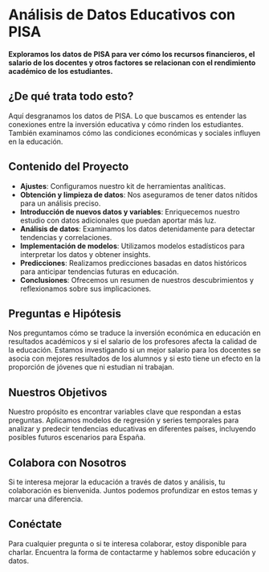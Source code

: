 # Análisis de Datos Educativos con PISA

**Exploramos los datos de PISA para ver cómo los recursos financieros, el salario de los docentes y otros factores se relacionan con el rendimiento académico de los estudiantes.**

## ¿De qué trata todo esto?

Aquí desgranamos los datos de PISA. Lo que buscamos es entender las conexiones entre la inversión educativa y cómo rinden los estudiantes. También examinamos cómo las condiciones económicas y sociales influyen en la educación.

## Contenido del Proyecto

- **Ajustes**: Configuramos nuestro kit de herramientas analíticas.
- **Obtención y limpieza de datos**: Nos aseguramos de tener datos nítidos para un análisis preciso.
- **Introducción de nuevos datos y variables**: Enriquecemos nuestro estudio con datos adicionales que puedan aportar más luz.
- **Análisis de datos**: Examinamos los datos detenidamente para detectar tendencias y correlaciones.
- **Implementación de modelos**: Utilizamos modelos estadísticos para interpretar los datos y obtener insights.
- **Predicciones**: Realizamos predicciones basadas en datos históricos para anticipar tendencias futuras en educación.
- **Conclusiones**: Ofrecemos un resumen de nuestros descubrimientos y reflexionamos sobre sus implicaciones.

## Preguntas e Hipótesis

Nos preguntamos cómo se traduce la inversión económica en educación en resultados académicos y si el salario de los profesores afecta la calidad de la educación. Estamos investigando si un mejor salario para los docentes se asocia con mejores resultados de los alumnos y si esto tiene un efecto en la proporción de jóvenes que ni estudian ni trabajan.

## Nuestros Objetivos

Nuestro propósito es encontrar variables clave que respondan a estas preguntas. Aplicamos modelos de regresión y series temporales para analizar y predecir tendencias educativas en diferentes países, incluyendo posibles futuros escenarios para España.

## Colabora con Nosotros

Si te interesa mejorar la educación a través de datos y análisis, tu colaboración es bienvenida. Juntos podemos profundizar en estos temas y marcar una diferencia.

## Conéctate

Para cualquier pregunta o si te interesa colaborar, estoy disponible para charlar. Encuentra la forma de contactarme y hablemos sobre educación y datos.
